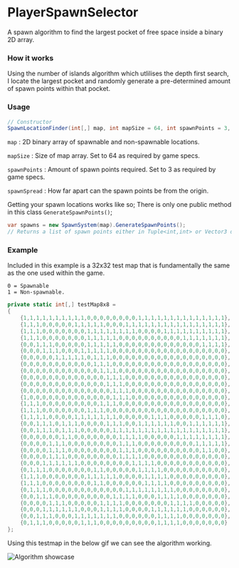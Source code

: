 # PlayerSpawnSelector
A spawn algorithm to find the largest pocket of free space inside a binary 2D array.

### How it works
Using the number of islands algorithm which utlilises the depth first search, I locate the largest pocket and randomly generate a pre-determined amount of spawn points within that pocket.

### Usage
```cs
// Constructor
SpawnLocationFinder(int[,] map, int mapSize = 64, int spawnPoints = 3, int spawnSpread = 2){}
```

``map`` : 2D binary array of spawnable and non-spawnable locations.

``mapSize`` : Size of map array. Set to 64 as required by game specs.

``spawnPoints`` : Amount of spawn points required. Set to 3  as required by game specs.

``spawnSpread`` : How far apart can the spawn points be from the origin.

Getting your spawn locations works like so; There is only one public method in this class ``GenerateSpawnPoints()``;
```cs
var spawns = new SpawnSystem(map).GenerateSpawnPoints(); 
// Returns a list of spawn points either in Tuple<int,int> or Vector3 depending on version used.
```

### Example
Included in this example is a 32x32 test map that is fundamentally the same as the one used within the game.

```
0 = Spawnable 
1 = Non-spawnable.
```

```cs
private static int[,] testMap8x8 =
{
    {1,1,1,1,1,1,1,1,1,1,0,0,0,0,0,0,0,0,1,1,1,1,1,1,1,1,1,1,1,1,1,1},
    {1,1,1,0,0,0,0,0,1,1,1,1,1,0,0,0,1,1,1,1,1,1,1,1,1,1,1,1,1,1,1,1},
    {1,1,1,0,0,0,0,0,0,0,1,1,1,1,1,1,1,1,0,0,0,0,1,1,1,1,1,1,1,1,1,1},
    {1,1,1,0,0,0,0,0,0,0,1,1,1,1,1,0,0,0,0,0,0,0,0,0,0,1,1,1,1,1,1,1},
    {0,0,1,1,1,0,0,0,0,0,1,1,1,1,1,0,0,0,0,0,0,0,0,0,0,0,0,0,1,1,1,1},
    {0,0,0,1,1,1,0,0,0,1,1,1,1,1,0,0,0,0,0,0,0,0,0,0,0,0,0,0,0,0,0,0},
    {0,0,0,0,0,1,1,1,1,1,0,1,1,1,0,0,0,0,0,0,0,0,0,0,0,0,0,0,0,0,0,0},
    {0,0,0,0,0,0,0,0,0,0,0,1,1,1,0,0,0,0,0,0,0,0,0,0,0,0,0,0,0,0,0,0},
    {0,0,0,0,0,0,0,0,0,0,0,0,1,1,1,0,0,0,0,0,0,0,0,0,0,0,0,0,0,0,0,0},
    {0,0,0,0,0,0,0,0,0,0,0,0,0,1,1,1,0,0,0,0,0,0,0,0,0,0,0,0,0,0,0,0},
    {0,0,0,0,0,0,0,0,0,0,0,0,0,1,1,1,0,0,0,0,0,0,0,0,0,0,0,0,0,0,0,0},
    {0,0,0,0,0,0,0,0,0,0,0,0,0,0,1,1,1,0,0,0,0,0,0,0,0,0,0,0,0,0,0,0},
    {1,0,0,0,0,0,0,0,0,0,0,0,0,0,1,1,1,0,0,0,0,0,0,0,0,0,0,0,0,0,0,0},
    {1,1,1,0,0,0,0,0,0,0,0,0,1,1,1,0,0,0,0,0,0,0,0,0,0,0,0,0,0,0,0,0},
    {1,1,1,0,0,0,0,0,0,0,1,1,1,0,0,0,0,0,0,0,0,0,0,0,0,0,0,0,0,0,0,0},
    {1,1,1,1,0,0,0,0,1,1,1,1,1,1,1,0,0,0,0,0,1,1,1,0,0,0,0,0,1,1,1,0},
    {0,0,1,1,1,0,1,1,1,0,0,0,0,1,1,1,0,0,1,1,1,1,1,1,0,0,1,1,1,1,1,1},
    {0,0,1,1,1,0,1,1,1,0,0,0,0,0,1,1,1,1,1,1,1,1,1,1,1,1,1,1,1,1,1,1},
    {0,0,0,0,0,0,1,1,0,0,0,0,0,0,0,1,1,1,1,0,0,0,0,0,1,1,1,1,1,1,1,1},
    {0,0,0,0,1,1,1,0,0,0,0,0,0,0,0,1,1,1,0,0,0,0,0,0,0,0,0,1,1,1,1,1},
    {0,0,0,0,1,1,1,0,0,0,0,0,0,0,0,1,1,1,0,0,0,0,0,0,0,0,0,0,1,1,0,0},
    {0,0,0,0,1,1,1,0,0,0,0,0,0,0,0,1,1,1,1,0,0,0,0,0,0,0,0,0,0,0,0,0},
    {0,0,0,1,1,1,1,1,1,0,0,0,0,0,0,0,0,1,1,1,1,0,0,0,0,0,0,0,0,0,0,0},
    {0,1,1,1,0,0,0,0,0,0,0,1,1,0,0,0,0,0,1,1,1,1,0,0,0,0,0,0,0,0,0,0},
    {1,1,1,0,0,0,0,0,0,0,1,1,1,1,1,0,0,0,0,1,1,1,1,0,0,0,0,0,0,0,0,0},
    {1,1,1,0,0,0,0,0,0,0,0,1,1,0,0,0,0,0,0,1,1,1,1,0,0,0,0,0,0,0,0,0},
    {0,1,1,1,0,0,0,0,0,0,0,0,0,0,0,0,1,1,1,1,1,1,1,1,0,0,0,0,0,0,0,0},
    {0,0,1,1,1,0,0,0,0,0,0,0,0,0,1,1,1,1,0,0,0,1,1,1,1,0,0,0,0,0,0,0},
    {0,0,0,0,1,1,1,0,0,0,0,0,1,1,1,1,0,0,0,0,0,0,0,1,1,1,1,0,0,0,0,0},
    {0,0,0,1,1,1,1,1,1,0,0,0,1,1,1,1,0,0,0,0,1,1,1,1,1,1,0,0,0,0,0,0},
    {0,0,1,1,1,0,0,0,1,1,1,1,1,1,1,0,0,0,0,0,0,1,1,1,1,0,0,0,0,0,0,0},
    {0,1,1,1,0,0,0,0,0,1,1,1,0,0,0,0,0,0,0,0,0,1,1,1,1,0,0,0,0,0,0,0}
};
```

Using this testmap in the below gif we can see the algorithm working.

![Algorithm showcase](https://i.imgur.com/2zxDnmn.gif)

